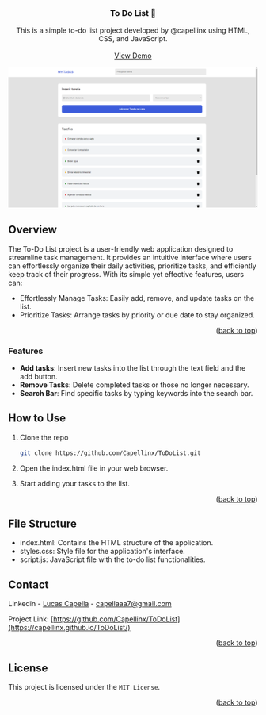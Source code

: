 
<!-- PROJECT LOGO -->
<br />
<div align="center">
  <a href="https://capellinx.github.io/ToDoList/">
  </a>

  <h3 align="center">To Do List 📌</h3>

  <p align="center">
    This is a simple to-do list project developed by @capellinx using HTML, CSS, and JavaScript.
    <br />
    <br />
    <a href="https://capellinx.github.io/ToDoList/">View Demo</a>
  </p>
</div>


<img src="assets/capa.png" alt="Logo">


<!-- ABOUT THE PROJECT -->
## Overview

The To-Do List project is a user-friendly web application designed to streamline task management. It provides an intuitive interface where users can effortlessly organize their daily activities, prioritize tasks, and efficiently keep track of their progress. With its simple yet effective features, users can:

- Effortlessly Manage Tasks: Easily add, remove, and update tasks on the list.
- Prioritize Tasks: Arrange tasks by priority or due date to stay organized.


<p align="right">(<a href="#readme-top">back to top</a>)</p>



### Features

- <strong>Add tasks</strong>: Insert new tasks into the list through the text field and the add button.
- <strong>Remove Tasks</strong>: Delete completed tasks or those no longer necessary.
- <strong>Search Bar</strong>: Find specific tasks by typing keywords into the search bar.



<!-- GETTING STARTED -->
## How to Use

1. Clone the repo
   ```sh
   git clone https://github.com/Capellinx/ToDoList.git
   ```
2. Open the index.html file in your web browser.

4. Start adding your tasks to the list.

<p align="right">(<a href="#readme-top">back to top</a>)</p>



## File Structure
- index.html: Contains the HTML structure of the application.
- styles.css: Style file for the application's interface.
- script.js: JavaScript file with the to-do list functionalities.


<!-- CONTACT -->
## Contact

Linkedin - [Lucas Capella](https://www.linkedin.com/in/lucas-capella-/) - capellaaa7@gmail.com

Project Link: [https://github.com/Capellinx/ToDoList](https://capellinx.github.io/ToDoList/)

<p align="right">(<a href="#readme-top">back to top</a>)</p>


<!-- LICENSE -->
## License

This project is licensed under the `MIT License`.

<p align="right">(<a href="#readme-top">back to top</a>)</p>




